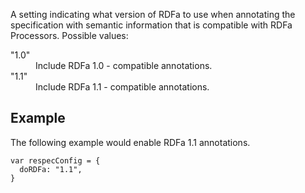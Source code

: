 A setting indicating what version of RDFa to use when annotating the specification with semantic information that is compatible with RDFa Processors. Possible values:

<dl>
  <dt>"1.0"</dt> 
  <dd>Include RDFa 1.0 - compatible annotations.</dd>
  <dt>"1.1"</dt> 
  <dd>Include RDFa 1.1 - compatible annotations.</dd>
</dl>

## Example
The following example would enable RDFa 1.1 annotations. 

```JS
var respecConfig = {
  doRDFa: "1.1",
}
```
